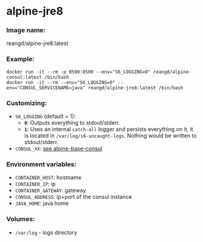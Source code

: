 alpine-jre8
===


### Image name:
reangd/alpine-jre8:latest


### Example:
```
docker run -it --rm -p 8500:8500 --env="S6_LOGGING=0" reangd/alpine-consul:latest /bin/bash
docker run -it --rm --env="S6_LOGGING=0" --env="CONSUL_SERVICENAME=java" reangd/alpine-jre8:latest /bin/bash
```


### Customizing:
* `S6_LOGGING` (default = 1): 
  * **`0`**: Outputs everything to stdout/stderr.
  * **`1`**: Uses an internal `catch-all` logger and persists everything on it, it is located in `/var/log/s6-uncaught-logs`. Nothing would be written to stdout/stderr.
* `CONSUL_XX`: [see alpine-base-consul](https://github.com/ReanGD/docker-alpine/blob/master/alpine-base-consul/README.md)


### Environment variables:
* `CONTAINER_HOST`: hostname
* `CONTAINER_IP`: ip
* `CONTAINER_GATEWAY`: gateway
* `CONSUL_ADDRESS`: ip+port of the consul instance
* `JAVA_HOME`: java home


### Volumes:
* `/var/log` - logs directory
